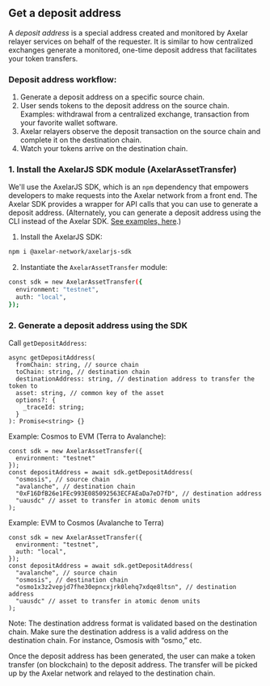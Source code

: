 
## Get a deposit address

A _deposit address_ is a special address created and monitored by Axelar relayer services on behalf of the requester. It is similar to how centralized exchanges generate a monitored, one-time deposit address that facilitates your token transfers.

### Deposit address workflow:

1. Generate a deposit address on a specific source chain.
2. User sends tokens to the deposit address on the source chain. Examples: withdrawal from a centralized exchange, transaction from your favorite wallet software.
3. Axelar relayers observe the deposit transaction on the source chain and complete it on the destination chain.
4. Watch your tokens arrive on the destination chain.

### 1. Install the AxelarJS SDK module (AxelarAssetTransfer)

We'll use the AxelarJS SDK, which is an `npm` dependency that empowers developers to make requests into the Axelar network from a front end. The Axelar SDK provides a wrapper for API calls that you can use to generate a deposit address. (Alternately, you can generate a deposit address using the CLI instead of the Axelar SDK. [See examples, here](../../learn/cli).) 

1. Install the AxelarJS SDK:

```bash
npm i @axelar-network/axelarjs-sdk
```

2. Instantiate the `AxelarAssetTransfer` module:

```bash
const sdk = new AxelarAssetTransfer({
  environment: "testnet",
  auth: "local",
});
```

### 2. Generate a deposit address using the SDK

Call `getDepositAddress`:

```tsx
async getDepositAddress(
  fromChain: string, // source chain
  toChain: string, // destination chain
  destinationAddress: string, // destination address to transfer the token to
  asset: string, // common key of the asset
  options?: {
    _traceId: string;
  }
): Promise<string> {}
```
[//]: # (We need to update these examples, replacing Terra with Osmosis.)

Example: Cosmos to EVM (Terra to Avalanche):

```tsx
const sdk = new AxelarAssetTransfer({
  environment: "testnet"
});
const depositAddress = await sdk.getDepositAddress(
  "osmosis", // source chain
  "avalanche", // destination chain
  "0xF16DfB26e1FEc993E085092563ECFAEaDa7eD7fD", // destination address
  "uausdc" // asset to transfer in atomic denom units
);
```

Example: EVM to Cosmos (Avalanche to Terra)

```tsx
const sdk = new AxelarAssetTransfer({
  environment: "testnet",
  auth: "local",
});
const depositAddress = await sdk.getDepositAddress(
  "avalanche", // source chain
  "osmosis", // destination chain
  "osmo1x3z2vepjd7fhe30epncxjrk0lehq7xdqe8ltsn", // destination address
  "uausdc" // asset to transfer in atomic denom units
);
```

Note: The destination address format is validated based on the destination chain. Make sure the destination address is a valid address on the destination chain. For instance, Osmosis with “osmo,” etc.

Once the deposit address has been generated, the user can make a token transfer (on blockchain) to the deposit address. The transfer will be picked up by the Axelar network and relayed to the destination chain.
